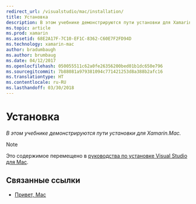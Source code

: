 ```yaml
---
redirect_url: /visualstudio/mac/installation/
title: Установка
description: В этом учебнике демонстрируются пути установки для Xamarin.Mac.
ms.topic: article
ms.prod: xamarin
ms.assetid: 68E2A17F-7C10-EF1C-8362-C60E7F2FD94D
ms.technology: xamarin-mac
author: bradumbaugh
ms.author: brumbaug
ms.date: 04/12/2017
ms.openlocfilehash: 050055511c62a0fe26356200bed01b1dc650e796
ms.sourcegitcommit: 7b88081a979381094c771421253d8a388b2afc16
ms.translationtype: HT
ms.contentlocale: ru-RU
ms.lasthandoff: 03/30/2018
---
```

# <a name="installation"></a>Установка

_В этом учебнике демонстрируются пути установки для Xamarin.Mac._

> [!NOTE]
> Это содержимое перемещено в [руководства по установке Visual Studio для Mac](https://docs.microsoft.com/visualstudio/mac/installation).


## <a name="related-links"></a>Связанные ссылки

- [Привет, Mac](~/mac/get-started/hello-mac.md)
